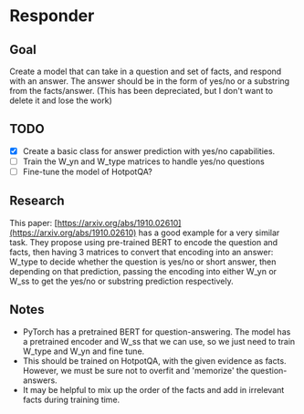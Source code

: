 # Responder

## Goal

Create a model that can take in a question and set of facts, and respond with an answer. The answer should be in the form of yes/no or a substring from the facts/answer. (This has been depreciated, but I don't want to delete it and lose the work)

## TODO

 - [x] Create a basic class for answer prediction with yes/no capabilities.
 - [ ] Train the W_yn and W_type matrices to handle yes/no questions
 - [ ] Fine-tune the model of HotpotQA?

## Research

This paper: [https://arxiv.org/abs/1910.02610](https://arxiv.org/abs/1910.02610) has a good example for a very similar task. They propose using pre-trained BERT to encode the question and facts, then having 3 matrices to convert that encoding into an answer: W_type to decide whether the question is yes/no or short answer, then depending on that prediction, passing the encoding into either W_yn or W_ss to get the yes/no or substring prediction respectively.

## Notes

 - PyTorch has a pretrained BERT for question-answering. The model has a pretrained encoder and W_ss that we can use, so we just need to train W_type and W_yn and fine tune.
 - This should be trained on HotpotQA, with the given evidence as facts. However, we must be sure not to overfit and 'memorize' the question-answers.
 - It may be helpful to mix up the order of the facts and add in irrelevant facts during training time.
